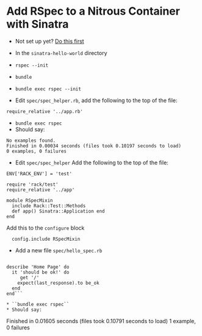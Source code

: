 # Add RSpec to a Nitrous Container with Sinatra

* Not set up yet? [Do this first](./README.md)

* In the ``sinatra-hello-world`` directory
* ``rspec --init``
* ``bundle``
* ``bundle exec rspec --init``
* Edit ``spec/spec_helper.rb``, add the following to the top of the file:
```
require_relative '../app.rb'
```
* ``bundle exec rspec``
* Should say:
```
No examples found.
Finished in 0.00034 seconds (files took 0.10197 seconds to load)
0 examples, 0 failures
```
* Edit ``spec/spec_helper``
Add the following to the top of the file:
```
ENV['RACK_ENV'] = 'test'

require 'rack/test'
require_relative '../app'

module RSpecMixin
  include Rack::Test::Methods
  def app() Sinatra::Application end
end
```
Add this to the ``configure`` block
```
  config.include RSpecMixin
```

* Add a new file ``spec/hello_spec.rb``
```require 'spec_helper'

describe 'Home Page' do
  it 'should be ok!' do
     get '/'
    expect(last_response).to be_ok
  end
end```

* ``bundle exec rspec``
* Should say:
```
Finished in 0.01605 seconds (files took 0.10791 seconds to load)
1 example, 0 failures
```
